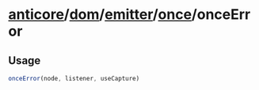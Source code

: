 # [anticore](../../../../../../#reference)/[dom](../../../#reference)/[emitter](../../#reference)/[once](../#reference)/<a name="reference">onceError</a>

## Usage

```js
onceError(node, listener, useCapture)
```